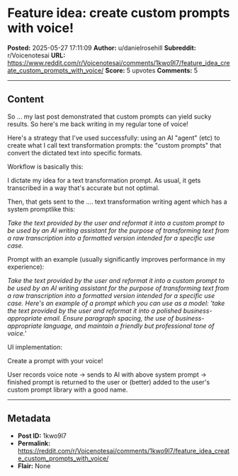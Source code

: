 # Feature idea: create custom prompts with voice!

**Posted:** 2025-05-27 17:11:09
**Author:** u/danielrosehill
**Subreddit:** r/Voicenotesai
**URL:** https://www.reddit.com/r/Voicenotesai/comments/1kwo9l7/feature_idea_create_custom_prompts_with_voice/
**Score:** 5 upvotes
**Comments:** 5

---

## Content

So ... my last post demonstrated that custom prompts can yield sucky results. So here's me back writing in my regular tone of voice!

Here's a strategy that I've used successfully: using an AI "agent" (etc) to create what I call text transformation prompts: the "custom prompts" that convert the dictated text into specific formats.

Workflow is basically this:

I dictate my idea for a text transformation prompt. As usual, it gets transcribed in a way that's accurate but not optimal.

Then, that gets sent to the .... text transformation writing agent which has a system promptlike this:

*Take the text provided by the user and reformat it into a custom prompt to be used by an AI writing assistant for the purpose of transforming text from a raw transcription into a formatted version intended for a specific use case.* 

Prompt with an example (usually significantly improves performance in my experience):

*Take the text provided by the user and reformat it into a custom prompt to be used by an AI writing assistant for the purpose of transforming text from a raw transcription into a formatted version intended for a specific use case. Here's an example of a prompt which you can use as a model: 'take the text provided by the user and reformat it into a polished business-appropriate email. Ensure paragraph spacing, the use of business-appropriate language, and maintain a friendly but professional tone of voice.'*

UI implementation:

Create a prompt with your voice!

User records voice note -> sends to AI with above system prompt -> finished prompt is returned to the user or (better) added to the user's custom prompt library with a good name. 

---

## Metadata

- **Post ID:** 1kwo9l7
- **Permalink:** https://reddit.com/r/Voicenotesai/comments/1kwo9l7/feature_idea_create_custom_prompts_with_voice/
- **Flair:** None
